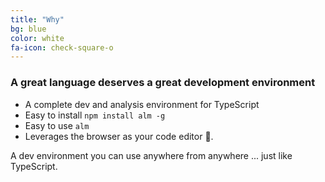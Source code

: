 ```yaml
---
title: "Why"
bg: blue
color: white
fa-icon: check-square-o
---
```


### A great language deserves a great development environment

* A complete dev and analysis environment for TypeScript
* Easy to install `npm install alm -g`
* Easy to use `alm`
* Leverages the browser as your code editor 🌹.

A dev environment you can use anywhere from anywhere ... just like TypeScript.
